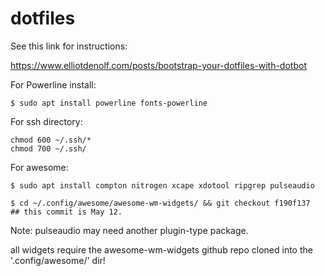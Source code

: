 # dotfiles

See this link for instructions:

https://www.elliotdenolf.com/posts/bootstrap-your-dotfiles-with-dotbot

For Powerline install:

```
$ sudo apt install powerline fonts-powerline
```
For ssh directory:

```
chmod 600 ~/.ssh/*
chmod 700 ~/.ssh/ 
```

For awesome:
```
$ sudo apt install compton nitrogen xcape xdotool ripgrep pulseaudio

$ cd ~/.config/awesome/awesome-wm-widgets/ && git checkout f190f137
## this commit is May 12.

```

Note: pulseaudio may need another plugin-type package.

all widgets require the awesome-wm-widgets github repo cloned into the '.config/awesome/' dir!
